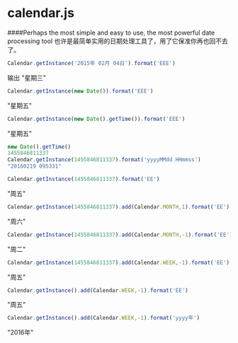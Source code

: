 calendar.js
=====
####Perhaps the most simple and easy to use, the most powerful date processing tool 也许是最简单实用的日期处理工具了，用了它保准你再也回不去了。

```javascript
Calendar.getInstance('2015年 02月 04日').format('EEE')
```
输出 "星期三"
```javascript
Calendar.getInstance(new Date()).format('EEE')
```
"星期五"
```javascript
Calendar.getInstance(new Date().getTime()).format('EEE')
```
"星期五"
```javascript
new Date().getTime()
1455846811337
Calendar.getInstance(1455846811337).format('yyyyMMdd HHmmss')
"20160219 095331"
```
```javascript
Calendar.getInstance(1455846811337).format('EE')
```
"周五"
```javascript
Calendar.getInstance(1455846811337).add(Calendar.MONTH,1).format('EE')
```
"周六"
```javascript
Calendar.getInstance(1455846811337).add(Calendar.MONTH,-1).format('EE')
```
"周二"
```javascript
Calendar.getInstance(1455846811337).add(Calendar.WEEK,-1).format('EE')
```
"周五"
```javascript
Calendar.getInstance().add(Calendar.WEEK,-1).format('EE')
```
"周五"
```javascript
Calendar.getInstance().add(Calendar.WEEK,-1).format('yyyy年')
```
"2016年"

